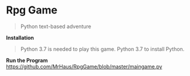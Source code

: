 # Rpg Game

>Python text-based adventure

**Installation**
>Python 3.7 is needed to play this game. Python 3.7 to install Python.

**Run the Program**
https://github.com/MrHaus/RpgGame/blob/master/maingame.py
